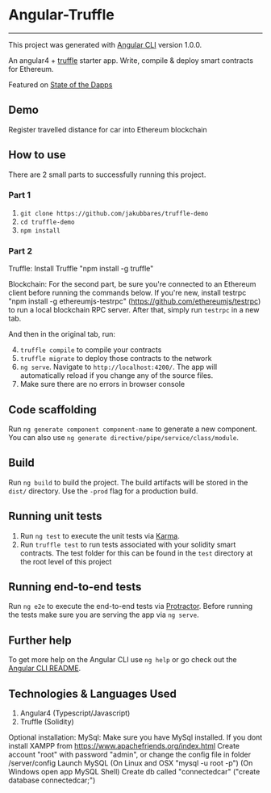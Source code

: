# Angular-Truffle

 ------------------------		

This project was generated with [Angular CLI](https://github.com/angular/angular-cli) version 1.0.0.

An angular4 + [truffle](https://github.com/trufflesuite/truffle) starter app. Write, compile & deploy smart contracts for Ethereum.

Featured on [State of the Dapps](https://dapps.ethercasts.com/dapp/angular2-truffle-starter-dapp)

## Demo
Register travelled distance for car into Ethereum blockchain

## How to use
There are 2 small parts to successfully running this project.

### Part 1

1. `git clone https://github.com/jakubbares/truffle-demo`
2. `cd truffle-demo`
3. `npm install`

### Part 2
Truffle:
Install Truffle "npm install -g truffle"

Blockchain: 
For the second part, be sure you're connected to an Ethereum client before running the commands below. If you're new, install testrpc "npm install -g ethereumjs-testrpc" (https://github.com/ethereumjs/testrpc) to run a local blockchain RPC server. After that, simply run `testrpc` in a new tab.

And then in the original tab, run:

4. `truffle compile` to compile your contracts
5. `truffle migrate` to deploy those contracts to the network
6. `ng serve`. Navigate to `http://localhost:4200/`. The app will automatically reload if you change any of the source files.
7. Make sure there are no errors in browser console

## Code scaffolding

Run `ng generate component component-name` to generate a new component. You can also use `ng generate directive/pipe/service/class/module`.

## Build

Run `ng build` to build the project. The build artifacts will be stored in the `dist/` directory. Use the `-prod` flag for a production build.

## Running unit tests

1. Run `ng test` to execute the unit tests via [Karma](https://karma-runner.github.io).
2. Run `truffle test` to run tests associated with your solidity smart contracts. The test folder for this can be found in the `test` directory at the root level of this project

## Running end-to-end tests

Run `ng e2e` to execute the end-to-end tests via [Protractor](http://www.protractortest.org/).
Before running the tests make sure you are serving the app via `ng serve`.

## Further help

To get more help on the Angular CLI use `ng help` or go check out the [Angular CLI README](https://github.com/angular/angular-cli/blob/master/README.md).

## Technologies & Languages Used
1. Angular4 (Typescript/Javascript)
2. Truffle (Solidity)


Optional installation: MySql:
Make sure you have MySql installed. 
If you dont install XAMPP from https://www.apachefriends.org/index.html
Create account "root" with password "admin", or change the config file in folder /server/config
Launch MySQL (On Linux and OSX "mysql -u root -p") (On Windows open app MySQL Shell)
Create db called "connectedcar" ("create database connectedcar;")
